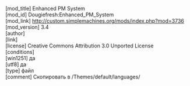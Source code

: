 [mod_title] Enhanced PM System   
[mod_id] Dougiefresh:Enhanced_PM_System  
[mod_link] http://custom.simplemachines.org/mods/index.php?mod=3736  
[mod_version] 3.4  
[author]  
[link]  
[license] Creative Commons Attribution 3.0 Unported License  
[conditions]                            
[win1251] да  
[utf8] да  
[type] файл  
[comment] Скопировать в /Themes/default/languages/